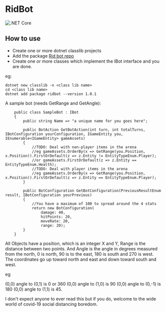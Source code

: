 # RidBot

![.NET Core](https://github.com/shighman/RidBot/workflows/.NET%20Core/badge.svg?branch=master)

## How to use

* Create one or more dotnet classlib projects 
* Add the package [Rid bot repo](https://www.nuget.org/packages/ridbot/)
* Create one or more classes which implement the IBot interface and you are done.

eg:
```
dotnet new classlib -n <class lib name>
cd <class lib name>
dotnet add package ridbot --version 1.0.1
```

A sample bot (needs GetRange and GetAngle):

```
    public class SampleBot : IBot
    {
        public string Name => "a unique name for you goes here";

        public BotAction GetBotAction(int turn, int totalTurns, IBotConfiguration yourConfiguration, IGameEntity you, IEnumerable<IGameEntity> gameAssets)
        {
            //TODO: Deal with non-player items in the arena 
            //eg gameAssets.OrderBy(x => GetRange(you.Position, x.Position)).FirstOrDefault(z => z.Entity != EntityTypeEnum.Player);
            //or gameAssets.FirstOrDefault(z => z.Entity == EntityTypeEnum.Health);
            //TODO: Deal with player items in the arena 
            //eg gameAssets.OrderBy(x => GetRange(you.Position, x.Position)).FirstOrDefault(z => z.Entity == EntityTypeEnum.Player);
        }

        public BotConfiguration GetBotConfiguration(PreviousResultEnum result, IBotConfiguration yourPrevious)
        {
            //You have a maximum of 100 to spread around the 4 stats
            return new BotConfiguration(
                damage: 40, 
                hitPoints: 20, 
                moveRate: 20, 
                range: 20);
        }
    }
```

All Objects have a position, which is an integer X and Y, Range is the distance between two points. And Angle is the angle in degrees measured from the north, 0 is north, 90 is to the east, 180 is south and 270 is west. The coordinates go up toward north and east and down toward south and west.

eg

(0,0) angle to (0,1) is 0 or 360
(0,0) angle to (1,0) is 90
(0,0) angle to (0,-1) is 180
(0,0) angle to (1,1) is 45.

I don't expect anyone to ever read this but if you do, welcome to the wide world of covid-19 social distancing boredom.
